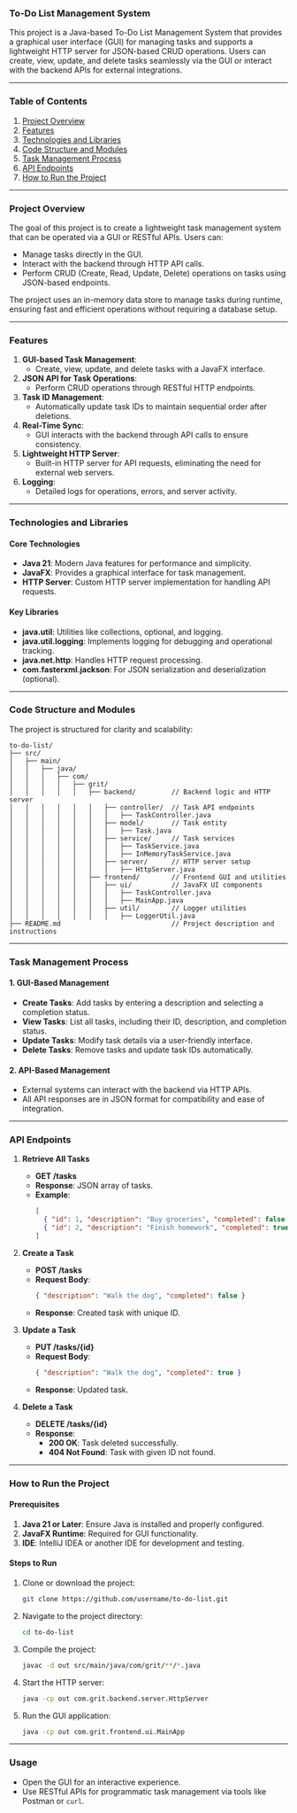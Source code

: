 ### **To-Do List Management System**

This project is a Java-based To-Do List Management System that provides a graphical user interface (GUI) for managing tasks and supports a lightweight HTTP server for JSON-based CRUD operations. Users can create, view, update, and delete tasks seamlessly via the GUI or interact with the backend APIs for external integrations.

---

### **Table of Contents**
1. [Project Overview](#project-overview)
2. [Features](#features)
3. [Technologies and Libraries](#technologies-and-libraries)
4. [Code Structure and Modules](#code-structure-and-modules)
5. [Task Management Process](#task-management-process)
6. [API Endpoints](#api-endpoints)
7. [How to Run the Project](#how-to-run-the-project)

---

### **Project Overview**

The goal of this project is to create a lightweight task management system that can be operated via a GUI or RESTful APIs. Users can:
- Manage tasks directly in the GUI.
- Interact with the backend through HTTP API calls.
- Perform CRUD (Create, Read, Update, Delete) operations on tasks using JSON-based endpoints.

The project uses an in-memory data store to manage tasks during runtime, ensuring fast and efficient operations without requiring a database setup.

---

### **Features**
1. **GUI-based Task Management**:
    - Create, view, update, and delete tasks with a JavaFX interface.
2. **JSON API for Task Operations**:
    - Perform CRUD operations through RESTful HTTP endpoints.
3. **Task ID Management**:
    - Automatically update task IDs to maintain sequential order after deletions.
4. **Real-Time Sync**:
    - GUI interacts with the backend through API calls to ensure consistency.
5. **Lightweight HTTP Server**:
    - Built-in HTTP server for API requests, eliminating the need for external web servers.
6. **Logging**:
    - Detailed logs for operations, errors, and server activity.

---

### **Technologies and Libraries**

#### **Core Technologies**
- **Java 21**: Modern Java features for performance and simplicity.
- **JavaFX**: Provides a graphical interface for task management.
- **HTTP Server**: Custom HTTP server implementation for handling API requests.

#### **Key Libraries**
- **java.util**: Utilities like collections, optional, and logging.
- **java.util.logging**: Implements logging for debugging and operational tracking.
- **java.net.http**: Handles HTTP request processing.
- **com.fasterxml.jackson**: For JSON serialization and deserialization (optional).

---

### **Code Structure and Modules**

The project is structured for clarity and scalability:

```
to-do-list/
├── src/
│   ├── main/
│   │   ├── java/
│   │   │   ├── com/
│   │   │   │   ├── grit/
│   │   │   │   │   ├── backend/         // Backend logic and HTTP server
│   │   │   │   │   │   ├── controller/  // Task API endpoints
│   │   │   │   │   │   │   ├── TaskController.java
│   │   │   │   │   │   ├── model/       // Task entity
│   │   │   │   │   │   │   ├── Task.java
│   │   │   │   │   │   ├── service/     // Task services
│   │   │   │   │   │   │   ├── TaskService.java
│   │   │   │   │   │   │   ├── InMemoryTaskService.java
│   │   │   │   │   │   ├── server/      // HTTP server setup
│   │   │   │   │   │   │   ├── HttpServer.java
│   │   │   │   │   ├── frontend/        // Frontend GUI and utilities
│   │   │   │   │   │   ├── ui/          // JavaFX UI components
│   │   │   │   │   │   │   ├── TaskController.java
│   │   │   │   │   │   │   ├── MainApp.java
│   │   │   │   │   │   ├── util/        // Logger utilities
│   │   │   │   │   │   │   ├── LoggerUtil.java
├── README.md                            // Project description and instructions
```

---

### **Task Management Process**

#### **1. GUI-Based Management**
- **Create Tasks**: Add tasks by entering a description and selecting a completion status.
- **View Tasks**: List all tasks, including their ID, description, and completion status.
- **Update Tasks**: Modify task details via a user-friendly interface.
- **Delete Tasks**: Remove tasks and update task IDs automatically.

#### **2. API-Based Management**
- External systems can interact with the backend via HTTP APIs.
- All API responses are in JSON format for compatibility and ease of integration.

---

### **API Endpoints**

1. **Retrieve All Tasks**
    - **GET /tasks**
    - **Response**: JSON array of tasks.
    - **Example**:
      ```json
      [
        { "id": 1, "description": "Buy groceries", "completed": false },
        { "id": 2, "description": "Finish homework", "completed": true }
      ]
      ```

2. **Create a Task**
    - **POST /tasks**
    - **Request Body**:
      ```json
      { "description": "Walk the dog", "completed": false }
      ```
    - **Response**: Created task with unique ID.

3. **Update a Task**
    - **PUT /tasks/{id}**
    - **Request Body**:
      ```json
      { "description": "Walk the dog", "completed": true }
      ```
    - **Response**: Updated task.

4. **Delete a Task**
    - **DELETE /tasks/{id}**
    - **Response**:
        - **200 OK**: Task deleted successfully.
        - **404 Not Found**: Task with given ID not found.

---

### **How to Run the Project**

#### **Prerequisites**
1. **Java 21 or Later**: Ensure Java is installed and properly configured.
2. **JavaFX Runtime**: Required for GUI functionality.
3. **IDE**: IntelliJ IDEA or another IDE for development and testing.

#### **Steps to Run**
1. Clone or download the project:
   ```bash
   git clone https://github.com/username/to-do-list.git
   ```
2. Navigate to the project directory:
   ```bash
   cd to-do-list
   ```
3. Compile the project:
   ```bash
   javac -d out src/main/java/com/grit/**/*.java
   ```
4. Start the HTTP server:
   ```bash
   java -cp out com.grit.backend.server.HttpServer
   ```
5. Run the GUI application:
   ```bash
   java -cp out com.grit.frontend.ui.MainApp
   ```

---

### **Usage**
- Open the GUI for an interactive experience.
- Use RESTful APIs for programmatic task management via tools like Postman or `curl`.
